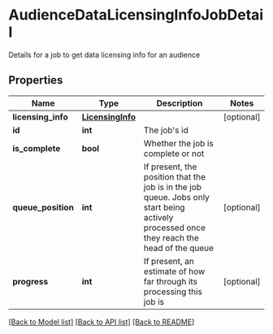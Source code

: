 # AudienceDataLicensingInfoJobDetail

Details for a job to get data licensing info for an audience

## Properties
Name | Type | Description | Notes
------------ | ------------- | ------------- | -------------
**licensing_info** | [**LicensingInfo**](LicensingInfo.md) |  | [optional] 
**id** | **int** | The job&#39;s id | 
**is_complete** | **bool** | Whether the job is complete or not | 
**queue_position** | **int** | If present, the position that the job is in the job queue.  Jobs only start being actively processed once they reach the head of the queue | [optional] 
**progress** | **int** | If present, an estimate of how far through its processing this job is | [optional] 

[[Back to Model list]](../README.md#documentation-for-models) [[Back to API list]](../README.md#documentation-for-api-endpoints) [[Back to README]](../README.md)


